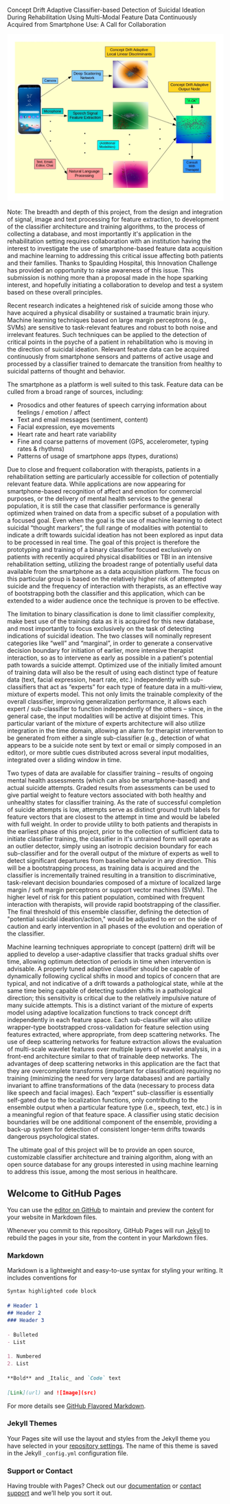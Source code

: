 Concept Drift Adaptive Classifier-based Detection of Suicidal Ideation During Rehabilitation Using Multi-Modal Feature Data Continuously Acquired from Smartphone Use: A Call for Collaboration

![](lsvm_moe_diag2c.jpg)

Note: The breadth and depth of this project, from the design and integration of signal, image and text processing for feature extraction, to development of the classifier architecture and training algorithms, to the process of collecting a database, and most importantly it's application in the rehabilitation setting requires collaboration with an institution having the interest to investigate the use of smartphone-based feature data acquisition and machine learning to addressing this critical issue affecting both patients and their families. Thanks to Spaulding Hospital, this Innovation Challenge has provided an opportunity to raise awareness of this issue. This submission is nothing more than a proposal made in the hope sparking interest, and hopefully initiating a collaboration to develop and test a system based on these overall principles. 

Recent research indicates a heightened risk of suicide among those who have acquired a physical disability or sustained a traumatic brain injury. Machine learning techniques based on large margin perceptrons (e.g., SVMs) are sensitive to task-relevant features and robust to both noise and irrelevant features. Such techniques can be applied to the detection of critical points in the psyche of a patient in rehabilitation who is moving in the direction of suicidal ideation. Relevant feature data can be acquired continuously from smartphone sensors and patterns of active usage and processed by a classifier trained to demarcate the transition from healthy to suicidal patterns of thought and behavior. 

The smartphone as a platform is well suited to this task. Feature data can be culled from a broad range of sources, including:
- Prosodics and other features of speech carrying information about feelings / emotion / affect
- Text and email messages (sentiment, content)
- Facial expression, eye movements
- Heart rate and heart rate variability
- Fine and coarse patterns of movement (GPS, accelerometer, typing rates & rhythms)
- Patterns of usage of smartphone apps (types, durations)

Due to close and frequent collaboration with therapists, patients in a rehabilitation setting are particularly accessible for collection of potentially relevant feature data. While applications are now appearing for smartphone-based recognition of affect and emotion for commercial purposes, or the delivery of mental health services to the general population, it is still the case that classifier performance is generally optimized when trained on data from a specific subset of a population with a focused goal. Even when the goal is the use of machine learning to detect suicidal “thought markers”, the full range of modalities with potential to indicate a drift towards suicidal ideation has not been explored as input data to be processed in real time. The goal of this project is therefore the prototyping and training of a binary classifier focused exclusively on patients with recently acquired physical disabilities or TBI in an intensive rehabilitation setting, utilizing the broadest range of potentially useful data available from the smartphone as a data acquisition platform. The focus on this particular group is based on the relatively higher risk of attempted suicide and the frequency of interaction with therapists, as an effective way of bootstrapping both the classifier and this application, which can be extended to a wider audience once the technique is proven to be effective. 

The limitation to binary classification is done to limit classifier complexity, make best use of the training data as it is acquired for this new database, and most importantly to focus exclusively on the task of detecting indications of suicidal ideation. The two classes will nominally represent categories like “well” and “marginal”, in order to generate a conservative decision boundary for initiation of earlier, more intensive therapist interaction, so as to intervene as early as possible in a patient's potential path towards a suicide attempt. Optimized use of the initially limited amount of training data will also be the result of using each distinct type of feature data (text, facial expression, heart rate, etc.) independently with sub-classifiers that act as “experts” for each type of feature data in a multi-view, mixture of experts model. This not only limits the trainable complexity of the overall classifier, improving generalization performance, it allows each expert / sub-classifier to function independently of the others – since, in the general case, the input modalities will be active at disjoint times. This particular variant of the mixture of experts architecture will also utilize integration in the time domain, allowing an alarm for therapist intervention to be generated from either a single sub-classifier (e.g., detection of what appears to be a suicide note sent by text or email or simply composed in an editor), or more subtle cues distributed across several input modalities, integrated over a sliding window in time. 

Two types of data are available for classifier training – results of ongoing mental health assessments (which can also be smartphone-based) and actual suicide attempts. Graded results from assessments can be used to give partial weight to feature vectors associated with both healthy and unhealthy states for classifier training. As the rate of successful completion of suicide attempts is low, attempts serve as distinct ground truth labels for feature vectors that are closest to the attempt in time and would be labeled with full weight. In order to provide utility to both patients and therapists in the earliest phase of this project, prior to the collection of sufficient data to initiate classifier training, the classifier in it's untrained form will operate as an outlier detector, simply using an isotropic decision boundary for each sub-classifier and for the overall output of the mixture of experts as well to detect significant departures from baseline behavior in any direction. This will be a bootstrapping process, as training data is acquired and the classifier is incrementally trained resulting in a transition to discriminative, task-relevant decision boundaries composed of a mixture of localized large margin / soft margin perceptrons or support vector machines (SVMs). The higher level of risk for this patient population, combined with frequent interaction with therapists, will provide rapid bootstrapping of the classifier. The final threshold of this ensemble classifier, defining the detection of "potential suicidal ideation/action," would be adjusted to err on the side of caution and early intervention in all phases of the evolution and operation of the classifier. 

Machine learning techniques appropriate to concept (pattern) drift will be applied to develop a user-adaptive classifier that tracks gradual shifts over time, allowing optimum detection of periods in time when intervention is advisable. A properly tuned adaptive classifier should be capable of dynamically following cyclical shifts in mood and topics of concern that are typical, and not indicative of a drift towards a pathological state, while at the same time being capable of detecting sudden shifts in a pathological direction; this sensitivity is critical due to the relatively impulsive nature of many suicide attempts. This is a distinct variant of the mixture of experts model using adaptive localization functions to track concept drift independently in each feature space. Each sub-classifier will also utilize wrapper-type bootstrapped cross-validation for feature selection using features extracted, where appropriate, from deep scattering networks. The use of deep scattering networks for feature extraction allows the evaluation of multi-scale wavelet features over multiple layers of wavelet analysis, in a front-end architecture similar to that of trainable deep networks. The advantages of deep scattering networks in this application are the fact that they are overcomplete transforms (important for classification) requiring no training (minimizing the need for very large databases) and are partially invariant to affine transformations of the data (necessary to process data like speech and facial images). Each “expert” sub-classifier is essentially self-gated due to the localization functions, only contributing to the ensemble output when a particular feature type (i.e., speech, text, etc.) is in a meaningful region of that feature space. A classifier using static decision boundaries will be one additional component of the ensemble, providing a back-up system for detection of consistent longer-term drifts towards dangerous psychological states.

The ultimate goal of this project will be to provide an open source, customizable classifier architecture and training algorithm, along with an open source database for any groups interested in using machine learning to address this issue, among the most serious in healthcare. 


 



## Welcome to GitHub Pages

You can use the [editor on GitHub](https://github.com/pdp1145/Smartphone_Based_Suicide_Prevention/edit/master/index.md) to maintain and preview the content for your website in Markdown files.

Whenever you commit to this repository, GitHub Pages will run [Jekyll](https://jekyllrb.com/) to rebuild the pages in your site, from the content in your Markdown files.

### Markdown

Markdown is a lightweight and easy-to-use syntax for styling your writing. It includes conventions for

```markdown
Syntax highlighted code block

# Header 1
## Header 2
### Header 3

- Bulleted
- List

1. Numbered
2. List

**Bold** and _Italic_ and `Code` text

[Link](url) and ![Image](src)
```

For more details see [GitHub Flavored Markdown](https://guides.github.com/features/mastering-markdown/).

### Jekyll Themes

Your Pages site will use the layout and styles from the Jekyll theme you have selected in your [repository settings](https://github.com/pdp1145/Smartphone_Based_Suicide_Prevention/settings). The name of this theme is saved in the Jekyll `_config.yml` configuration file.

### Support or Contact

Having trouble with Pages? Check out our [documentation](https://help.github.com/categories/github-pages-basics/) or [contact support](https://github.com/contact) and we’ll help you sort it out.
